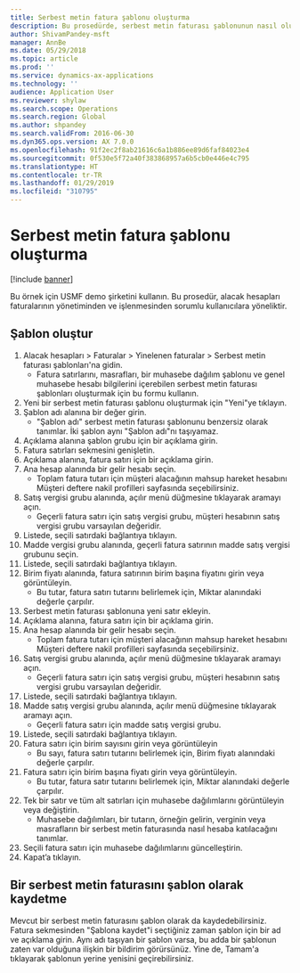 ```yaml
---
title: Serbest metin fatura şablonu oluşturma
description: Bu prosedürde, serbest metin faturası şablonunun nasıl oluşturulduğu gösterilmektedir.
author: ShivamPandey-msft
manager: AnnBe
ms.date: 05/29/2018
ms.topic: article
ms.prod: ''
ms.service: dynamics-ax-applications
ms.technology: ''
audience: Application User
ms.reviewer: shylaw
ms.search.scope: Operations
ms.search.region: Global
ms.author: shpandey
ms.search.validFrom: 2016-06-30
ms.dyn365.ops.version: AX 7.0.0
ms.openlocfilehash: 91f2ec2f8ab21616c6a1b886ee89d6faf84023e4
ms.sourcegitcommit: 0f530e5f72a40f383868957a6b5cb0e446e4c795
ms.translationtype: HT
ms.contentlocale: tr-TR
ms.lasthandoff: 01/29/2019
ms.locfileid: "310795"
---
```

# <a name="create-a-free-text-invoice-template"></a>Serbest metin fatura şablonu oluşturma

[!include [banner](../includes/banner.md)]

Bu örnek için USMF demo şirketini kullanın. Bu prosedür, alacak hesapları faturalarının yönetiminden ve işlenmesinden sorumlu kullanıcılara yöneliktir.

## <a name="create-a-template"></a>Şablon oluştur

1. Alacak hesapları > Faturalar > Yinelenen faturalar > Serbest metin faturası şablonları'na gidin.
    * Fatura satırlarını, masrafları, bir muhasebe dağılım şablonu ve genel muhasebe hesabı bilgilerini içerebilen serbest metin faturası şablonları oluşturmak için bu formu kullanın.  
2. Yeni bir serbest metin faturası şablonu oluşturmak için "Yeni"ye tıklayın.
3. Şablon adı alanına bir değer girin.
    * "Şablon adı" serbest metin faturası şablonunu benzersiz olarak tanımlar. İki şablon aynı "Şablon adı"nı taşıyamaz.  
4. Açıklama alanına şablon grubu için bir açıklama girin.
5. Fatura satırları sekmesini genişletin.
6. Açıklama alanına, fatura satırı için bir açıklama girin.
7. Ana hesap alanında bir gelir hesabı seçin.
    * Toplam fatura tutarı için müşteri alacağının mahsup hareket hesabını Müşteri deftere nakil profilleri sayfasında seçebilirsiniz.  
8. Satış vergisi grubu alanında, açılır menü düğmesine tıklayarak aramayı açın.
    * Geçerli fatura satırı için satış vergisi grubu, müşteri hesabının satış vergisi grubu varsayılan değeridir.  
9. Listede, seçili satırdaki bağlantıya tıklayın.
10. Madde vergisi grubu alanında, geçerli fatura satırının madde satış vergisi grubunu seçin.
11. Listede, seçili satırdaki bağlantıya tıklayın.
12. Birim fiyatı alanında, fatura satırının birim başına fiyatını girin veya görüntüleyin.
    * Bu tutar, fatura satırı tutarını belirlemek için, Miktar alanındaki değerle çarpılır.  
13. Serbest metin faturası şablonuna yeni satır ekleyin.
14. Açıklama alanına, fatura satırı için bir açıklama girin.
15. Ana hesap alanında bir gelir hesabı seçin.
    * Toplam fatura tutarı için müşteri alacağının mahsup hareket hesabını Müşteri deftere nakil profilleri sayfasında seçebilirsiniz.  
16. Satış vergisi grubu alanında, açılır menü düğmesine tıklayarak aramayı açın.
    * Geçerli fatura satırı için satış vergisi grubu, müşteri hesabının satış vergisi grubu varsayılan değeridir.  
17. Listede, seçili satırdaki bağlantıya tıklayın.
18. Madde satış vergisi grubu alanında, açılır menü düğmesine tıklayarak aramayı açın.
    * Geçerli fatura satırı için madde satış vergisi grubu.  
19. Listede, seçili satırdaki bağlantıya tıklayın.
20. Fatura satırı için birim sayısını girin veya görüntüleyin
    * Bu sayı, fatura satırı tutarını belirlemek için, Birim fiyatı alanındaki değerle çarpılır.  
21. Fatura satırı için birim başına fiyatı girin veya görüntüleyin. 
    * Bu tutar, fatura satır tutarını belirlemek için, Miktar alanındaki değerle çarpılır.  
22. Tek bir satır ve tüm alt satırları için muhasebe dağılımlarını görüntüleyin veya değiştirin.
    * Muhasebe dağılımları, bir tutarın, örneğin gelirin, verginin veya masrafların bir serbest metin faturasında nasıl hesaba katılacağını tanımlar.  
23. Seçili fatura satırı için muhasebe dağılımlarını güncelleştirin.
24. Kapat’a tıklayın.

## <a name="save-a-free-text-invoice-as-a-template"></a>Bir serbest metin faturasını şablon olarak kaydetme
Mevcut bir serbest metin faturasını şablon olarak da kaydedebilirsiniz. Fatura sekmesinden "Şablona kaydet"i seçtiğiniz zaman şablon için bir ad ve açıklama girin. Aynı adı taşıyan bir şablon varsa, bu adda bir şablonun zaten var olduğuna ilişkin bir bildirim görürsünüz. Yine de, Tamam'a tıklayarak şablonun yerine yenisini geçirebilirsiniz. 
